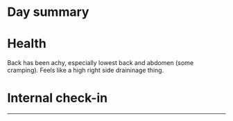 # Day summary


# Health
Back has been achy, especially lowest back and abdomen (some cramping). Feels like a high right side draininage thing. 

# Internal check-in




------
